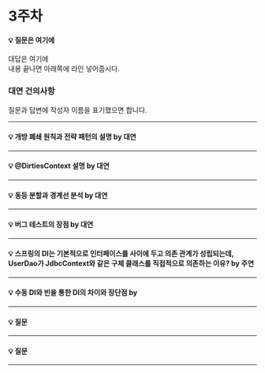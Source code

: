 # 3주차  
#### :bulb: 질문은 여기에  
대답은 여기에  
내용 끝나면 아래쪽에 라인 넣어줍시다.

### 대연 건의사항
질문과 답변에 작성자 이름을 표기했으면 합니다.

--------

#### :bulb: 개방 폐쇄 원칙과 전략 패턴의 설명 by 대연

--------

#### :bulb: @DirtiesContext 설명 by 대연

--------

#### :bulb: 동등 분할과 경계선 분석 by 대연

--------

#### :bulb: 버그 테스트의 장점 by 대연

--------

#### :bulb: 스프링의 DI는 기본적으로 인터페이스를 사이에 두고 의존 관계가 성립되는데, UserDao가 JdbcContext와 같은 구체 클래스를 직접적으로 의존하는 이유? by 주연

--------

#### :bulb: 수동 DI와 빈을 통한 DI의 차이와 장단점 by 

--------

#### :bulb: 질문

--------

#### :bulb: 질문

--------
